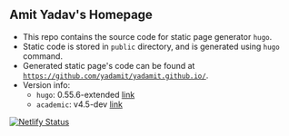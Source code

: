 ## Amit Yadav's Homepage
- This repo contains the source code for static page generator `hugo`.
- Static code is stored in `public` directory, and is generated using `hugo` command.
- Generated static page's code can be found at [`https://github.com/yadamit/yadamit.github.io/`](https://github.com/yadamit/yadamit.github.io/).
- Version info:
    - `hugo`: 0.55.6-extended [link](https://github.com/gohugoio/hugo/releases)
    - `academic`: v4.5-dev [link](https://github.com/gcushen/hugo-academic/tree/32b6145c06835e33668100105ac1835593cf8d72)

[![Netlify Status](https://api.netlify.com/api/v1/badges/5144e40b-348b-4929-ba62-f0e1e82b5fb2/deploy-status)](https://app.netlify.com/sites/epic-swanson-678d3d/deploys)